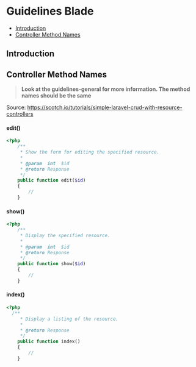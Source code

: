 # Guidelines Blade

- [Introduction](#introduction)
- [Controller Method Names](#controller-method-names)

<a name="introduction"></a>
## Introduction

<a name="controller-method-names"></a>
## Controller Method Names

> **Look at the guidelines-general for more information. The method names should be the same**

Source: https://scotch.io/tutorials/simple-laravel-crud-with-resource-controllers

#### edit()

```php
<?php 
    /**
     * Show the form for editing the specified resource.
     *
     * @param  int  $id
     * @return Response
     */
    public function edit($id)
    {
        //
    }
```

#### show()

```php
<?php 
    /**
     * Display the specified resource.
     *
     * @param  int  $id
     * @return Response
     */
    public function show($id)
    {
        //
    }
```

#### index()

```php
<?php 
  /**
     * Display a listing of the resource.
     *
     * @return Response
     */
    public function index()
    {
        //
    }
```    